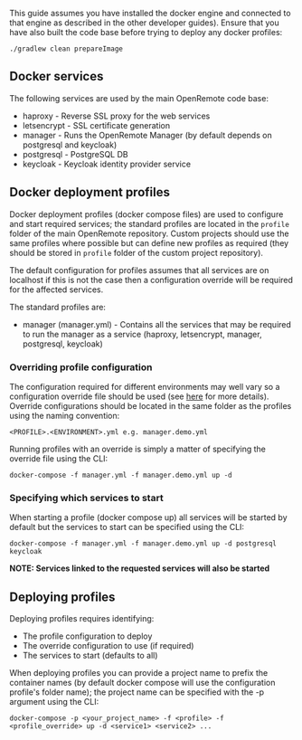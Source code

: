 This guide assumes you have installed the docker engine and connected to that engine as described in the other developer guides). Ensure that you have also built the code base before trying to deploy any docker profiles:

```
./gradlew clean prepareImage
```

## Docker services
The following services are used by the main OpenRemote code base:

* haproxy - Reverse SSL proxy for the web services
* letsencrypt - SSL certificate generation
* manager - Runs the OpenRemote Manager (by default depends on postgresql and keycloak)
* postgresql - PostgreSQL DB
* keycloak - Keycloak identity provider service

## Docker deployment profiles
Docker deployment profiles (docker compose files) are used to configure and start required services; the standard profiles are located in the `profile` folder of the main OpenRemote repository. Custom projects should use the same profiles where possible but can define new profiles as required (they should be stored in `profile` folder of the custom project repository).

The default configuration for profiles assumes that all services are on localhost if this is not the case then a configuration override will be required for the affected services.

The standard profiles are:

* manager (manager.yml) - Contains all the services that may be required to run the manager as a service (haproxy, letsencrypt, manager, postgresql, keycloak)

### Overriding profile configuration
The configuration required for different environments may well vary so a configuration override file should be used (see [here](https://docs.docker.com/compose/extends/) for more details). Override configurations should be located in the same folder as the profiles using the naming convention:

`<PROFILE>.<ENVIRONMENT>.yml e.g. manager.demo.yml`

Running profiles with an override is simply a matter of specifying the override file using the CLI:

```docker-compose -f manager.yml -f manager.demo.yml up -d```

### Specifying which services to start
When starting a profile (docker compose up) all services will be started by default but the services to start can be specified using the CLI:

```
docker-compose -f manager.yml -f manager.demo.yml up -d postgresql keycloak
```

**NOTE: Services linked to the requested services will also be started**

## Deploying profiles
Deploying profiles requires identifying:

* The profile configuration to deploy
* The override configuration to use (if required)
* The services to start (defaults to all)

When deploying profiles you can provide a project name to prefix the container names (by default docker compose will use the configuration profile's folder name); the project name can be specified with the -p argument using the CLI:

```
docker-compose -p <your_project_name> -f <profile> -f <profile_override> up -d <service1> <service2> ...
```